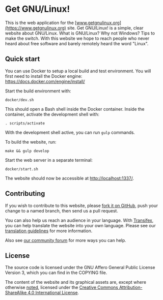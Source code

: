 # Get GNU/Linux!

This is the web application for the
[www.getgnulinux.org](https://www.getgnulinux.org) site. Get GNU/Linux! is a
simple, clear website about GNU/Linux. What is GNU/Linux? Why not Windows? Tips
to make the switch. With this website we hope to reach people who never heard
about free software and barely remotely heard the word "Linux".


## Quick start

You can use Docker to setup a local build and test environment. You will first
need to install the Docker engine: <https://docs.docker.com/engine/install/>

Start the build environment with:

    docker/dev.sh

This should open a Bash shell inside the Docker container. Inside the
container, activate the development shell with:

    . scripts/activate

With the development shell active, you can run `gulp` commands.

To build the website, run:

    make && gulp develop

Start the web server in a separate terminal:

    docker/start.sh

The website should now be accessible at <http://localhost:1337/>.


## Contributing

If you wish to contribute to this website, please [fork it on
GitHub](https://github.com/getgnulinux/getgnulinux), push your change to a
named branch, then send us a pull request.

You can also help us reach an audience in your language. With
[Transifex](https://www.transifex.com/serrano/getgnulinux/), you can help
translate the website into your own language. Please see our [translation
guidelines](https://community.getgnulinux.org/t/about-the-translation-category/17)
for more information.

Also see [our community
forum](https://community.getgnulinux.org/t/help-improve-getgnulinux-org/12)
for more ways you can help.


## License

The source code is licensed under the GNU Affero General Public License Version
3, which you can find in the COPYING file.

The content of the website and its graphical assets are, except where otherwise
[noted](https://www.getgnulinux.org/legal/), licensed under the [Creative
Commons Attribution-ShareAlike 4.0 International
License](https://creativecommons.org/licenses/by-sa/4.0/).
